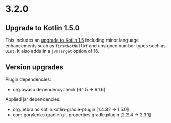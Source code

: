 # 3.2.0

## Upgrade to Kotlin 1.5.0

This includes an [upgrade to Kotlin 1.5](https://blog.jetbrains.com/kotlin/2021/04/kotlin-1-5-0-rc-released/) including minor language enhancements such as `firstNotNullOf` and unsigned number types such as `UInt`.  It also adds in a `jvmTarget` option of 16.

## Version upgrades

Plugin dependencies:
- org.owasp.dependencycheck [6.1.5 -> 6.1.6]

Applied jar dependencies:
- org.jetbrains.kotlin:kotlin-gradle-plugin [1.4.32 -> 1.5.0]
- com.gorylenko.gradle-git-properties.gradle.plugin [2.2.4 -> 2.3.1]
